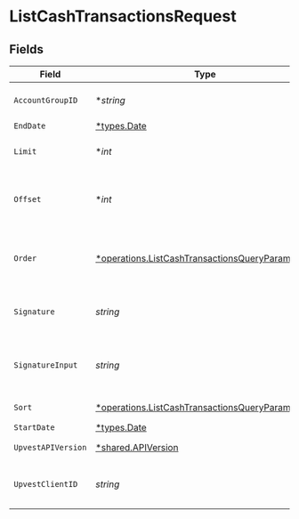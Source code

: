 # ListCashTransactionsRequest


## Fields

| Field                                                                                                                            | Type                                                                                                                             | Required                                                                                                                         | Description                                                                                                                      | Example                                                                                                                          |
| -------------------------------------------------------------------------------------------------------------------------------- | -------------------------------------------------------------------------------------------------------------------------------- | -------------------------------------------------------------------------------------------------------------------------------- | -------------------------------------------------------------------------------------------------------------------------------- | -------------------------------------------------------------------------------------------------------------------------------- |
| `AccountGroupID`                                                                                                                 | **string*                                                                                                                        | :heavy_minus_sign:                                                                                                               | Filters the list to show only transactions associated with a certain account group ID.                                           |                                                                                                                                  |
| `EndDate`                                                                                                                        | [*types.Date](../../types/date.md)                                                                                               | :heavy_minus_sign:                                                                                                               | N/A                                                                                                                              | 2023-01-11                                                                                                                       |
| `Limit`                                                                                                                          | **int*                                                                                                                           | :heavy_minus_sign:                                                                                                               | Use the `limit` argument to specify the maximum number of items returned.                                                        |                                                                                                                                  |
| `Offset`                                                                                                                         | **int*                                                                                                                           | :heavy_minus_sign:                                                                                                               | Use the `offset` argument to specify where in the list of results to start when returning items for a particular query.          |                                                                                                                                  |
| `Order`                                                                                                                          | [*operations.ListCashTransactionsQueryParamOrder](../../models/operations/listcashtransactionsqueryparamorder.md)                | :heavy_minus_sign:                                                                                                               | Sort order of the result list if the `sort` parameter is specified. Use `ASC` for ascending or `DESC` for descending sort order. |                                                                                                                                  |
| `Signature`                                                                                                                      | *string*                                                                                                                         | :heavy_check_mark:                                                                                                               | https://tools.ietf.org/id/draft-ietf-httpbis-message-signatures-01.html#name-the-signature-http-header                           |                                                                                                                                  |
| `SignatureInput`                                                                                                                 | *string*                                                                                                                         | :heavy_check_mark:                                                                                                               | https://tools.ietf.org/id/draft-ietf-httpbis-message-signatures-01.html#name-the-signature-input-http-he                         |                                                                                                                                  |
| `Sort`                                                                                                                           | [*operations.ListCashTransactionsQueryParamSort](../../models/operations/listcashtransactionsqueryparamsort.md)                  | :heavy_minus_sign:                                                                                                               | Sort the result by `booking_date`.                                                                                               |                                                                                                                                  |
| `StartDate`                                                                                                                      | [*types.Date](../../types/date.md)                                                                                               | :heavy_minus_sign:                                                                                                               | N/A                                                                                                                              | 2023-01-03                                                                                                                       |
| `UpvestAPIVersion`                                                                                                               | [*shared.APIVersion](../../models/shared/apiversion.md)                                                                          | :heavy_minus_sign:                                                                                                               | Upvest API version (Note: Do not include quotation marks)                                                                        | 1                                                                                                                                |
| `UpvestClientID`                                                                                                                 | *string*                                                                                                                         | :heavy_check_mark:                                                                                                               | Tenant Client ID                                                                                                                 | ebabcf4d-61c3-4942-875c-e265a7c2d062                                                                                             |